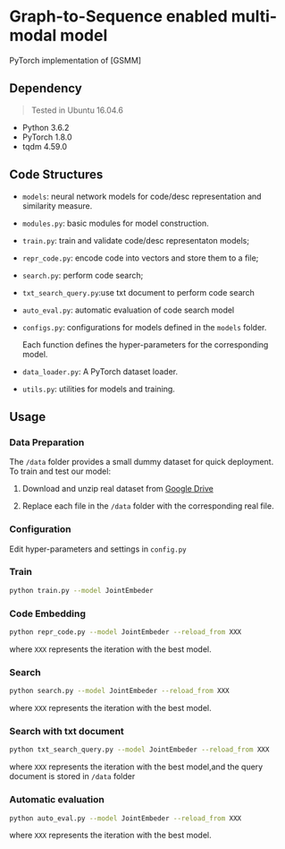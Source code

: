 # Graph-to-Sequence enabled multi-modal model

PyTorch implementation of [GSMM]

## Dependency
> Tested in Ubuntu 16.04.6
* Python 3.6.2
* PyTorch 1.8.0
* tqdm 4.59.0


## Code Structures

 - `models`: neural network models for code/desc representation and similarity measure.
 - `modules.py`: basic modules for model construction.
 - `train.py`: train and validate code/desc representaton models; 
 - `repr_code.py`: encode code into vectors and store them to a file; 
 - `search.py`: perform code search; 
 - `txt_search_query.py`:use txt document to perform code search 
 - `auto_eval.py`: automatic evaluation of code search model
 - `configs.py`: configurations for models defined in the `models` folder. 

   Each function defines the hyper-parameters for the corresponding model.
 - `data_loader.py`: A PyTorch dataset loader.
 - `utils.py`: utilities for models and training. 


## Usage 

   ### Data Preparation 
  The `/data` folder provides a small dummy dataset for quick deployment.  
  To train and test our model:
  
  1) Download and unzip real dataset from [Google Drive](https://drive.google.com/file/d/1kyxeQdeVHLjigIF-mihEbfZGgP2UWGI8/view?usp=sharing
)
  
  2) Replace each file in the `/data` folder with the corresponding real file. 
  
   ### Configuration
   Edit hyper-parameters and settings in `config.py`

   ### Train
   
   ```bash
   python train.py --model JointEmbeder 
   ```
   
   ### Code Embedding
   
   ```bash
   python repr_code.py --model JointEmbeder --reload_from XXX
   ```
   where `XXX` represents the iteration with the best model.
   
   ### Search
   
   ```bash
   python search.py --model JointEmbeder --reload_from XXX
   ```
   where `XXX` represents the iteration with the best model.
   ### Search with txt document
   
   ```bash
   python txt_search_query.py --model JointEmbeder --reload_from XXX
   ```
   where `XXX` represents the iteration with the best model,and the query document is stored in `/data` folder
   
   ### Automatic evaluation
   
   ```bash
   python auto_eval.py --model JointEmbeder --reload_from XXX
   ```
   where `XXX` represents the iteration with the best model.
 
